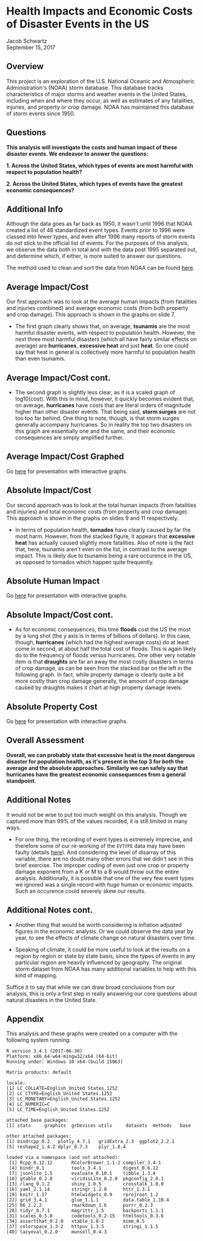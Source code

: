 # Health Impacts and Economic Costs of Disaster Events in the US
Jacob Schwartz  
September 15, 2017  

## Overview

This project is an exploration of the U.S. National Oceanic and Atmospheric Administration's (NOAA) storm database. This database tracks characteristics of major storms and weather events in the United States, including when and where they occur, as well as estimates of any fatalities, injuries, and property or crop damage. NOAA has maintained this database of storm events since 1950. 

## Questions
**This analysis will investigate the costs and human impact of these disaster events. We endeavor to answer the questions:**

**1. Across the United States, which types of events are most harmful with respect to population health?**

**2. Across the United States, which types of events have the greatest economic consequences?**

## Additional Info
Although the data goes as far back as 1950, it wasn't until 1996 that NOAA created a list of 48 standardized event types. Events prior to 1996 were classed into fewer types, and even after 1996 many reports of storm events do not stick to the official list of events. For the purposes of this analysis, we observe the data both in total and with the data post 1995 separated out, and determine which, if either, is more suited to answer our questions.

The method used to clean and sort the data from NOAA can be found [here](http://rpubs.com/schwarja209/ReproducibleResearch_Assign2).

## Average Impact/Cost

Our first approach was to look at the average human impacts (from fatalities and injuries combined) and average economic costs (from both property and crop damage). This approach is shown in the graphs on slide 7.

- The first graph clearly shows that, on average, **tsunamis** are the most harmful disaster events, with respect to population health. However, the next three most harmful disasters (which all have fairly similar effects on average) are **hurricanes**, **excessive heat** and just **heat**. So one could say that heat in general is collectively more harmful to population health than even tsunamis.

## Average Impact/Cost cont.

- The second graph is slightly less clear, as it is a scaled graph of log10(cost). With this in mind, however, it quickly becomes evident that, on average, **hurricanes** have costs that are literal orders of magnitude higher than other disaster events. That being said, **storm surges** are not too too far behind. One thing to note, though, is that storm surges generally accompany hurricanes. So in reality the top two disasters on this graph are essentially one and the same, and their economic consequences are simply amplified further.

## Average Impact/Cost Graphed

Go [here](http://rpubs.com/schwarja209/US_Disaster_Impacts) for presentation with interactive graphs.

## Absolute Impact/Cost

Our second approach was to look at the total human impacts (from fatalities and injuries) and total economic costs (from property and crop damage). This approach is shown in the graphs on slides 9 and 11 respectively.

- In terms of population health, **tornados** have clearly caused by far the most harm. However, from the stacked figure, it appears that **excessive heat** has actually caused slightly more fatalities. Also of note is the fact that, here, tsunamis aren't even on the list, in contrast to the average impact. This is likely due to tsunamis being a rare occurence in the US, as opposed to tornados which happen quite frequently.

## Absolute Human Impact

Go [here](http://rpubs.com/schwarja209/US_Disaster_Impacts) for presentation with interactive graphs.

## Absolute Impact/Cost cont.

- As for economic consequences, this time **floods** cost the US the most by a long shot (the y axis is in terms of billions of dollars). In this case, though, **hurricanes** (which had the highest average costs) do at least come in second, at about half the total cost of floods. This is again likely do to the frequency of floods versus hurricanes. One other very notable item is that **draughts** are far an away the most costly disasters in terms of crop damage, as can be seen from the stacked bar on the left in the following graph. In fact, while property damage is clearly quite a bit more costly than crop damage generally, the amount of crop damage caused by draughts makes it chart at high property damage levels.

## Absolute Property Cost

Go [here](http://rpubs.com/schwarja209/US_Disaster_Impacts) for presentation with interactive graphs.

## Overall Assessment

**Overall, we can probably state that excessive heat is the most dangerous disaster for population health, as it's present in the top 3 for *both* the average and the absolute approaches. Similarly we can safely say that hurricanes have the greatest economic consequences from a general standpoint.**

## Additional Notes

It would not be wise to put too much weight on this analysis. Though we captured more than 99% of the values recorded, it is still limited in many ways.

- For one thing, the recording of event types is extremely imprecise, and therefore some of our re-working of the `EVTYPE` data may have been faulty (details [here](http://rpubs.com/schwarja209/ReproducibleResearch_Assign2)). And considering the level of disarray of this variable, there are no doubt many other errors that we didn't see in this brief exercise. The improper coding of even just one crop or property damage exponent from a K or M to a B would throw out the entire analysis. Additionally, it is possible that one of the very few event types we ignored was a single record with *huge* human or economic impacts. Such an occurence could severely skew our results.

## Additional Notes cont.

- Another thing that would be worth considering is inflation adjusted figures in the economic analysis. Or we could observe the data year by year, to see the effects of climate change on natural disasters over time.

- Speaking of climate, it could be more useful to look at the results on a region by region or state by state basis, since the types of events in any particular region are heavily influenced by geography. The original storm dataset from NOAA has many additional variables to help with this kind of mapping.

Suffice it to say that while we can draw broad conclusions from our analysis, this is only a first step in really answering our core questions about natural disasters in the United State.

## Appendix

This analysis and these graphs were created on a computer with the following system running:

```
R version 3.4.1 (2017-06-30)
Platform: x86_64-w64-mingw32/x64 (64-bit)
Running under: Windows 10 x64 (build 15063)

Matrix products: default

locale:
[1] LC_COLLATE=English_United States.1252 
[2] LC_CTYPE=English_United States.1252   
[3] LC_MONETARY=English_United States.1252
[4] LC_NUMERIC=C                          
[5] LC_TIME=English_United States.1252    

attached base packages:
[1] stats     graphics  grDevices utils     datasets  methods   base     

other attached packages:
[1] bindrcpp_0.2   plotly_4.7.1   gridExtra_2.3  ggplot2_2.2.1 
[5] reshape2_1.4.2 dplyr_0.7.3    plyr_1.8.4    

loaded via a namespace (and not attached):
 [1] Rcpp_0.12.12       RColorBrewer_1.1-2 compiler_3.4.1    
 [4] bindr_0.1          tools_3.4.1        digest_0.6.12     
 [7] jsonlite_1.5       evaluate_0.10.1    tibble_1.3.4      
[10] gtable_0.2.0       viridisLite_0.2.0  pkgconfig_2.0.1   
[13] rlang_0.1.2        shiny_1.0.5        crosstalk_1.0.0   
[16] yaml_2.1.14        stringr_1.2.0      httr_1.3.1        
[19] knitr_1.17         htmlwidgets_0.9    rprojroot_1.2     
[22] grid_3.4.1         glue_1.1.1         data.table_1.10.4 
[25] R6_2.2.2           rmarkdown_1.6      purrr_0.2.3       
[28] tidyr_0.7.1        magrittr_1.5       backports_1.1.1   
[31] scales_0.5.0       codetools_0.2-15   htmltools_0.3.6   
[34] assertthat_0.2.0   xtable_1.8-2       mime_0.5          
[37] colorspace_1.3-2   httpuv_1.3.5       stringi_1.1.5     
[40] lazyeval_0.2.0     munsell_0.4.3     
```
